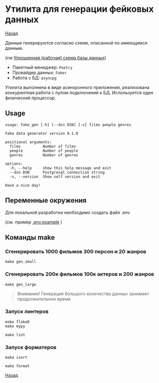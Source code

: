 # Утилита для генерации фейковых данных

[Назад](../README.md)

Данные генерируются согласно схеме, описанной по имеющимся данным.

(см [Упрощенная (рабочая) схема базы данных](../postgres/README.md))

* Пакетный менеджер: `Poetry`
* Провайдер данных: `Faker`
* Работа с БД: `asyncpg`

Утилита выполнена в виде асинхронного приложения, 
реализована конкурентная работа с пулом подключений к БД.
Используется один физический процессор.

## Usage

```shell
usage: fake_gen [-h] [--dsn DSN] [-v] films people genres

Fake data generator version 0.1.0

positional arguments:
  films          Number of films
  people         Number of people
  genres         Number of genres

options:
  -h, --help     show this help message and exit
  --dsn DSN      Postgresql connection string
  -v, --version  Show self version and exit

Have a nice day!
```

## Переменные окружения

Для локальной разработки необходимо создать файл .env

(см. пример [.env.example](./.env.example) )

## Команды make

### Сгенерировать 1000 фильмов 300 персон и 20 жанров

```shell
make gen_small
```

### Сгенерировать 200к фильмов 100к актеров и 200 жанров

```shell
make gen_large
```

>Внимание! Генерация большого количества данных занимает продолжительное время

### Запуск линтеров

```shell
make flake8
make mypy
```
```shell
make lint
```

### Запуск форматеров

```shell
make isort
```

```shell
make format
```

[Назад](../README.md)
